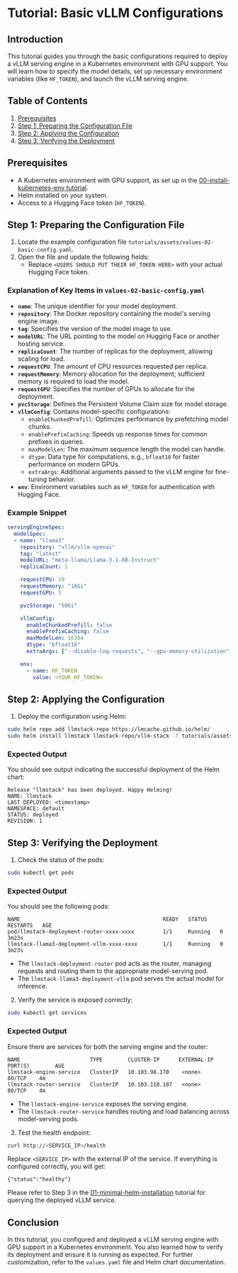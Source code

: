 # Tutorial: Basic vLLM Configurations

## Introduction
This tutorial guides you through the basic configurations required to deploy a vLLM serving engine in a Kubernetes environment with GPU support. You will learn how to specify the model details, set up necessary environment variables (like `HF_TOKEN`), and launch the vLLM serving engine.

## Table of Contents
1. [Prerequisites](#prerequisites)
2. [Step 1: Preparing the Configuration File](#step-1-preparing-the-configuration-file)
3. [Step 2: Applying the Configuration](#step-2-applying-the-configuration)
4. [Step 3: Verifying the Deployment](#step-3-verifying-the-deployment)

## Prerequisites
- A Kubernetes environment with GPU support, as set up in the [00-install-kubernetes-env tutorial](00-install-kubernetes-env.md).
- Helm installed on your system.
- Access to a Hugging Face token (`HF_TOKEN`).

## Step 1: Preparing the Configuration File

1. Locate the example configuration file `tutorials/assets/values-02-basic-config.yaml`.
2. Open the file and update the following fields:
    - Replace `<USERS SHOULD PUT THEIR HF_TOKEN HERE>` with your actual Hugging Face token.

### Explanation of Key Items in `values-02-basic-config.yaml`

- **`name`**: The unique identifier for your model deployment.
- **`repository`**: The Docker repository containing the model's serving engine image.
- **`tag`**: Specifies the version of the model image to use.
- **`modelURL`**: The URL pointing to the model on Hugging Face or another hosting service.
- **`replicaCount`**: The number of replicas for the deployment, allowing scaling for load.
- **`requestCPU`**: The amount of CPU resources requested per replica.
- **`requestMemory`**: Memory allocation for the deployment; sufficient memory is required to load the model.
- **`requestGPU`**: Specifies the number of GPUs to allocate for the deployment.
- **`pvcStorage`**: Defines the Persistent Volume Claim size for model storage.
- **`vllmConfig`**: Contains model-specific configurations:
  - `enableChunkedPrefill`: Optimizes performance by prefetching model chunks.
  - `enablePrefixCaching`: Speeds up response times for common prefixes in queries.
  - `maxModelLen`: The maximum sequence length the model can handle.
  - `dtype`: Data type for computations, e.g., `bfloat16` for faster performance on modern GPUs.
  - `extraArgs`: Additional arguments passed to the vLLM engine for fine-tuning behavior.
- **`env`**: Environment variables such as `HF_TOKEN` for authentication with Hugging Face.

### Example Snippet
```yaml
servingEngineSpec:
  modelSpec:
  - name: "llama3"
    repository: "vllm/vllm-openai"
    tag: "latest"
    modelURL: "meta-llama/Llama-3.1-8B-Instruct"
    replicaCount: 1

    requestCPU: 10
    requestMemory: "16Gi"
    requestGPU: 1

    pvcStorage: "50Gi"

    vllmConfig:
      enableChunkedPrefill: false
      enablePrefixCaching: false
      maxModelLen: 16384
      dtype: "bfloat16"
      extraArgs: ["--disable-log-requests", "--gpu-memory-utilization", "0.8"]

    env:
      - name: HF_TOKEN
        value: <YOUR_HF_TOKEN>

```

## Step 2: Applying the Configuration

1. Deploy the configuration using Helm:

```bash
sudo helm repo add llmstack-repo https://lmcache.github.io/helm/
sudo helm install llmstack llmstack-repo/vllm-stack -f tutorials/assets/values-02-basic-config.yaml
```

### Expected Output
You should see output indicating the successful deployment of the Helm chart:

```plaintext
Release "llmstack" has been deployed. Happy Helming!
NAME: llmstack
LAST DEPLOYED: <timestamp>
NAMESPACE: default
STATUS: deployed
REVISION: 1
```

## Step 3: Verifying the Deployment

1. Check the status of the pods:

```bash
sudo kubectl get pods
```

### Expected Output
You should see the following pods:

```plaintext
NAME                                             READY   STATUS    RESTARTS   AGE
pod/llmstack-deployment-router-xxxx-xxxx         1/1     Running   0          3m23s
llmstack-llama3-deployment-vllm-xxxx-xxxx        1/1     Running   0          3m23s
```

- The `llmstack-deployment-router` pod acts as the router, managing requests and routing them to the appropriate model-serving pod.
- The `llmstack-llama3-deployment-vllm` pod serves the actual model for inference.

2. Verify the service is exposed correctly:

```bash
sudo kubectl get services
```

### Expected Output
Ensure there are services for both the serving engine and the router:

```plaintext
NAME                      TYPE        CLUSTER-IP      EXTERNAL-IP   PORT(S)        AGE
llmstack-engine-service   ClusterIP   10.103.98.170    <none>        80/TCP    4m
llmstack-router-service   ClusterIP   10.103.110.107   <none>        80/TCP    4m
```

- The `llmstack-engine-service` exposes the serving engine.
- The `llmstack-router-service` handles routing and load balancing across model-serving pods.

3. Test the health endpoint:

```bash
curl http://<SERVICE_IP>/health
```

Replace `<SERVICE_IP>` with the external IP of the service. If everything is configured correctly, you will get:

```plaintext
{"status":"healthy"}
```

Please refer to Step 3 in the [01-minimal-helm-installation](01-minimal-helm-installation.md) tutorial for querying the deployed vLLM service.

## Conclusion
In this tutorial, you configured and deployed a vLLM serving engine with GPU support in a Kubernetes environment. You also learned how to verify its deployment and ensure it is running as expected. For further customization, refer to the `values.yaml` file and Helm chart documentation.

